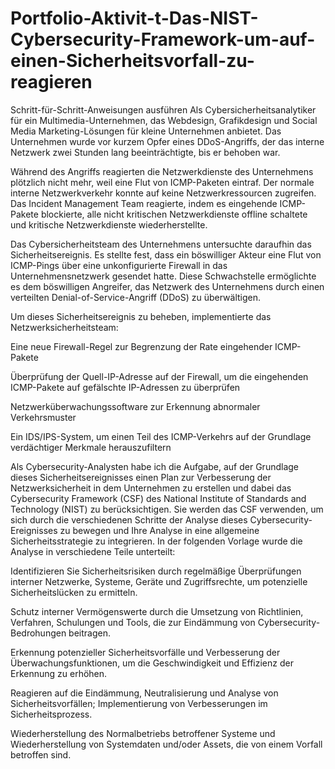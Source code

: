 # Portfolio-Aktivit-t-Das-NIST-Cybersecurity-Framework-um-auf-einen-Sicherheitsvorfall-zu-reagieren
 Schritt-für-Schritt-Anweisungen ausführen
Als Cybersicherheitsanalytiker für ein Multimedia-Unternehmen, das Webdesign, Grafikdesign und Social Media Marketing-Lösungen für kleine Unternehmen anbietet. Das Unternehmen wurde vor kurzem Opfer eines DDoS-Angriffs, der das interne Netzwerk zwei Stunden lang beeinträchtigte, bis er behoben war.

Während des Angriffs reagierten die Netzwerkdienste des Unternehmens plötzlich nicht mehr, weil eine Flut von ICMP-Paketen eintraf. Der normale interne Netzwerkverkehr konnte auf keine Netzwerkressourcen zugreifen. Das Incident Management Team reagierte, indem es eingehende ICMP-Pakete blockierte, alle nicht kritischen Netzwerkdienste offline schaltete und kritische Netzwerkdienste wiederherstellte.

Das Cybersicherheitsteam des Unternehmens untersuchte daraufhin das Sicherheitsereignis. Es stellte fest, dass ein böswilliger Akteur eine Flut von ICMP-Pings über eine unkonfigurierte Firewall in das Unternehmensnetzwerk gesendet hatte. Diese Schwachstelle ermöglichte es dem böswilligen Angreifer, das Netzwerk des Unternehmens durch einen verteilten Denial-of-Service-Angriff (DDoS) zu überwältigen.

Um dieses Sicherheitsereignis zu beheben, implementierte das Netzwerksicherheitsteam:

Eine neue Firewall-Regel zur Begrenzung der Rate eingehender ICMP-Pakete

Überprüfung der Quell-IP-Adresse auf der Firewall, um die eingehenden ICMP-Pakete auf gefälschte IP-Adressen zu überprüfen

Netzwerküberwachungssoftware zur Erkennung abnormaler Verkehrsmuster

Ein IDS/IPS-System, um einen Teil des ICMP-Verkehrs auf der Grundlage verdächtiger Merkmale herauszufiltern

Als Cybersecurity-Analysten habe ich die Aufgabe, auf der Grundlage dieses Sicherheitsereignisses einen Plan zur Verbesserung der Netzwerksicherheit in dem Unternehmen zu erstellen und dabei das Cybersecurity Framework (CSF) des National Institute of Standards and Technology (NIST) zu berücksichtigen. Sie werden das CSF verwenden, um sich durch die verschiedenen Schritte der Analyse dieses Cybersecurity-Ereignisses zu bewegen und Ihre Analyse in eine allgemeine Sicherheitsstrategie zu integrieren. In der folgenden Vorlage wurde die Analyse in verschiedene Teile unterteilt:

Identifizieren Sie Sicherheitsrisiken durch regelmäßige Überprüfungen interner Netzwerke, Systeme, Geräte und Zugriffsrechte, um potenzielle Sicherheitslücken zu ermitteln.

Schutz interner Vermögenswerte durch die Umsetzung von Richtlinien, Verfahren, Schulungen und Tools, die zur Eindämmung von Cybersecurity-Bedrohungen beitragen.

Erkennung potenzieller Sicherheitsvorfälle und Verbesserung der Überwachungsfunktionen, um die Geschwindigkeit und Effizienz der Erkennung zu erhöhen.

Reagieren auf die Eindämmung, Neutralisierung und Analyse von Sicherheitsvorfällen; Implementierung von Verbesserungen im Sicherheitsprozess.

Wiederherstellung des Normalbetriebs betroffener Systeme und Wiederherstellung von Systemdaten und/oder Assets, die von einem Vorfall betroffen sind. 
